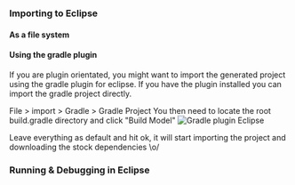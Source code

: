 ### Importing to Eclipse
#### As a file system
#### Using the gradle plugin
If you are plugin orientated, you might want to import the generated project using the gradle plugin for eclipse.  If you have the plugin installed you can import the gradle project directly.

File > import > Gradle > Gradle Project
You then need to locate the root build.gradle directory and click "Build Model"
![Gradle plugin Eclipse](http://i.imgur.com/Uy6x9yb.png)

Leave everything as default and hit ok, it will start importing the project and downloading the stock dependencies \o/
### Running & Debugging in Eclipse